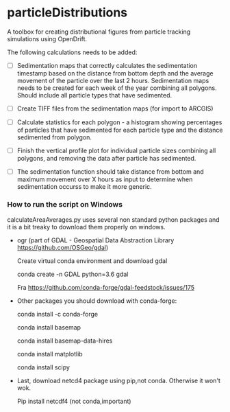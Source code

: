 # particleDistributions
A toolbox for creating distributional figures from particle tracking simulations using OpenDrift.

The following calculations needs to be added:

- [ ] Sedimentation maps that correctly calculates the sedimentation timestamp based on the distance from bottom depth and the average movement of the particle over the last 2 hours. Sedimentation maps needs to be created for each week of the year combining all polygons. Should include all particle types that have sedimented.

- [ ] Create TIFF files from the sedimentation maps (for import to ARCGIS)

- [ ] Calculate statistics for each polygon - a histogram showing percentages of particles that have sedimented for each particle type and the distance sedimented from polygon.

- [ ] Finish the vertical profile plot for individual particle sizes combining all polygons, and removing the data after particle has sedimented.

- [ ] The sedimentation function should take distance from bottom and maximum movement over X hours as input to determine when sedimentation occurss to make it more generic.


### How to run the script on Windows 
calculateAreaAverages.py uses several non standard python packages and it is a bit treaky to download them properly on windows. 

* ogr (part of GDAL - Geospatial Data Abstraction Library https://github.com/OSGeo/gdal)

  Create virtual conda environment and download gdal
  
  conda create -n GDAL python=3.6 gdal
  
  Fra <https://github.com/conda-forge/gdal-feedstock/issues/175> 

* Other packages you should download with conda-forge:

    conda install -c conda-forge 
    
    conda install basemap 
    
    conda install basemap-data-hires
    
    conda install matplotlib
    
    conda install scipy 
    
* Last, download netcd4 package using pip,not conda. Otherwise it won't wok.

  Pip install netcdf4  (not conda,important) 
 
